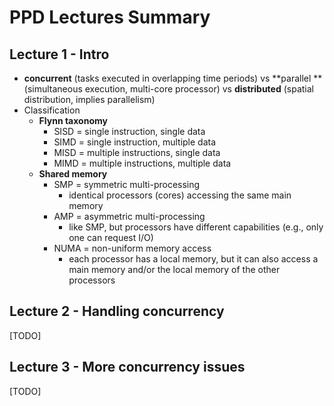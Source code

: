 # PPD Lectures Summary


## Lecture 1 - Intro

* **concurrent** (tasks executed in overlapping time periods) vs **parallel **(simultaneous execution, multi-core processor) vs **distributed** (spatial distribution, implies parallelism)
* Classification
    * **Flynn taxonomy**
        * SISD = single instruction, single data
        * SIMD = single instruction, multiple data
        * MISD = multiple instructions, single data
        * MIMD = multiple instructions, multiple data
    * **Shared memory**
        * SMP = symmetric multi-processing
            * identical processors (cores) accessing the same main memory
        * AMP = asymmetric multi-processing
            * like SMP, but processors have different capabilities (e.g., only one can request I/O)
        * NUMA = non-uniform memory access
            * each processor has a local memory, but it can also access a main memory and/or the local memory of the other processors


## Lecture 2 - Handling concurrency

[TODO]


## Lecture 3 - More concurrency issues

[TODO]
